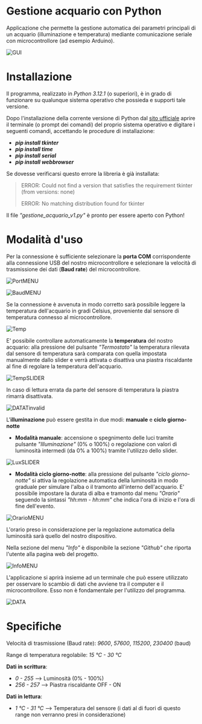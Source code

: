 # Gestione acquario con Python
 Applicazione che permette la gestione automatica dei parametri principali di un acquario (illuminazione e temperatura) mediante comunicazione seriale con microcontrollore (ad esempio Arduino).
 
 ![GUI](https://github.com/Simv135/Gestione-acquario-con-Python/assets/109431365/5013f7c2-8518-48df-956f-36dd1349c51f)

# Installazione
 Il programma, realizzato in *Python 3.12.1* (o superiori), è in grado di funzionare su qualunque sistema operativo che possieda e supporti tale versione.
 
 Dopo l'installazione della corrente versione di Python dal [sito ufficiale](https://www.python.org/downloads/) aprire il terminale (o prompt dei comandi) del proprio sistema operativo e digitare i seguenti 
comandi, accettando le procedure di installazione:
  + ***pip install tkinter***
  + ***pip install time***
  + ***pip install serial***
  + ***pip install webbrowser***
 
 Se dovesse verificarsi questo errore la libreria è già installata:
  > ERROR: Could not find a version that satisfies the requirement tkinter (from versions: none)
  > 
  > ERROR: No matching distribution found for tkinter
 
 Il file *"gestione_acquario_v1.py"* è pronto per essere aperto con Python!
 
# Modalità d'uso
 Per la connessione è sufficiente selezionare la **porta COM** corrispondente alla connessione USB del nostro microcontrollore e selezionare la velocità di trasmissione dei dati (**Baud rate**) del microcontrollore.

![PortMENU](https://github.com/Simv135/Gestione-acquario-con-Python/assets/109431365/a58586ba-6dff-4b94-979a-2ebaf0cb5ce1)

![BaudMENU](https://github.com/Simv135/Gestione-acquario-con-Python/assets/109431365/9bfc9bcb-a000-411b-9653-d2295b1ddec7)

 Se la connessione è avvenuta in modo corretto sarà possibile leggere la temperatura dell'acquario in gradi Celsius, proveniente dal sensore di temperatura connesso al microcontrollore.

![Temp](https://github.com/Simv135/Gestione-acquario-con-Python/assets/109431365/4ef568e8-65f8-426a-83be-68ab85f73cd7)

 E' possibile controllare automaticamente la **temperatura** del nostro acquario: alla pressione del pulsante *"Termostato"* la temperatura rilevata dal sensore di temperatura sarà comparata con quella impostata manualmente dallo slider e verrà attivata o disattiva una piastra riscaldante al fine di regolare la temperatura dell'acquario.

![TempSLIDER](https://github.com/Simv135/Gestione-acquario-con-Python/assets/109431365/c151843f-c61c-47c5-b1ed-04f97ee7f9bc)

 In caso di lettura errata da parte del sensore di temperatura la piastra rimarrà disattivata.

![DATATinvalid](https://github.com/Simv135/Gestione-acquario-con-Python/assets/109431365/36507ac1-78b9-420c-b431-9a397188663d)

 L'**illuminazione** può essere gestita in due modi: **manuale** e **ciclo giorno-notte**

 + **Modalità manuale**: accensione o spegnimento delle luci tramite pulsante *"Illuminazione"* (0% o 100%) o regolazione con valori di luminosità intermedi (da 0% a 100%) tramite l'utilizzo dello slider.

![LuxSLIDER](https://github.com/Simv135/Gestione-acquario-con-Python/assets/109431365/d6c436df-b270-4d1c-a11d-4f4854e0f70b)

 + **Modalità ciclo giorno-notte**: alla pressione del pulsante *"ciclo giorno-notte"* si attiva la regolazione automatica della luminosità in modo graduale per simulare l'alba o il tramonto all'interno 
 dell'acquario. E' possibile impostare la durata di alba e tramonto dal menu *"Orario"* seguendo la sintassi *"hh:mm - hh:mm"* che indica l'ora di inizio e l'ora di fine dell'evento.

![OrarioMENU](https://github.com/Simv135/Gestione-acquario-con-Python/assets/109431365/4e0db3a3-a1fe-419a-a699-0e9052f6d0df)

 L'orario preso in considerazione per la regolazione automatica della luminosità sarà quello del nostro dispositivo.

 Nella sezione del menu *"Info"* è disponibile la sezione *"Github"* che riporta l'utente alla pagina web del progetto.

 ![InfoMENU](https://github.com/Simv135/Gestione-acquario-con-Python/assets/109431365/7ed1e28f-340c-4d13-bbd6-943ea943f861)

 L'applicazione si aprirà insieme ad un terminale che può essere utilizzato per osservare lo scambio di dati che avviene tra il computer e il microcontrollore. Esso non è fondamentale 
 per l'utilizzo del programma.

 ![DATA](https://github.com/Simv135/Gestione-acquario-con-Python/assets/109431365/19354984-7024-4a4d-bddf-4498dec26409)

# Specifiche
 Velocità di trasmissione (Baud rate): *9600*, *57600*, *115200*, *230400* (baud)

 Range di temperatura regolabile: *15 °C - 30 °C*

 **Dati in scrittura**:
 
 + *0 - 255*     --> Luminosità (0% - 100%)
 + *256 - 257*   --> Piastra riscaldante OFF - ON

 **Dati in lettura**:
 
 + *1 °C - 31 °C* --> Temperatura del sensore (i dati al di fuori di questo range non verranno presi in considerazione)

 
